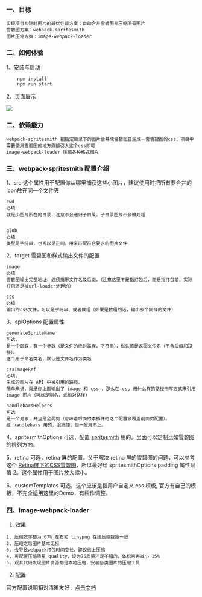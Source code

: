 ### 一、目标
    实现项目构建时图片的最优性能方案：自动合并雪碧图并压缩所有图片
    雪碧图方案：webpack-spritesmith
    图片压缩方案：image-webpack-loader

### 二、如何体验
1、安装与启动
```bash
    npm install
    npm run start
```
2、页面展示

<img src="https://p0.meituan.net/scarlett/edd833b9bed1f94acb71adc626cd295537399.png">


### 二、依赖能力
    webpack-spritesmith 把指定目录下的图片合并成雪碧图且生成一套雪碧图的css，项目中需要使用雪碧图的地方直接引入这个css即可
    image-webpack-loader 压缩各种格式图片

### 三、webpack-spritesmith 配置介绍

1、src 这个属性用于配置你从哪里捕获这些小图片，建议使用时把所有要合并的icon放在同一个文件夹
```
cwd 
必填
就是小图片所在的目录，注意不会递归子目录，子目录图片不会被处理


glob 
必填
类型是字符串，也可以是正则，用来匹配符合要求的图片文件
```

2、target 雪碧图和样式输出文件的配置
```
image 
必填
雪碧图输出完整地址，必须携带文件名及后缀，（注意这里不是指打包后，而是指打包前，实际打包还是被url-loader处理的）

css 
必填
输出的css文件，可以是字符串、或者数组（如果是数组的话，输出多个同样的文件）
```

3、apiOptions 配置属性
```
generateSpriteName 
可选，
是一个函数，有一个参数（是文件的绝对路径，字符串），默认值是返回文件名（不含后缀和路径）。
这个用于命名类名，默认是文件名作为类名

cssImageRef 
必填，
生成的图片在 API 中被引用的路径。
简单来说，就是你上面输出了 image 和 css ，那么在 css 用什么样的路径书写方式来引用 image 图片（可以是别名，或相对路径）

handlebarsHelpers 
可选
是一个对象，并且是全局的（意味着后面的本插件的这个配置会覆盖前面的配置）。
给 handlebars 用的，没搞懂，但一般用不上。
```

4、spritesmithOptions 可选，配置 <a href="https://github.com/twolfson/spritesmith">spritesmith</a> 用的。里面可以定制比如雪碧图的排列方向。

5、retina 可选，retina 屏的配置。关于解决 retina 屏的雪碧图的问题，可以参考这个 <a href="https://www.toobug.net/article/css_image_sprites_on_retina_screen.html">Retina屏下的CSS雪碧图</a>，所以最好给 spritesmithOptions.padding 属性赋值 2。这个属性用于图片放大缩小。

6、customTemplates 可选，这个应该是指用户自定义 css 模板, 官方有自己的模板，不完全适用这里的Demo，有稍作调整。


### 四、image-webpack-loader 
1. 效果
```
1. 压缩效率都为 67% 左右和 tinypng 在线压缩数据一致
2. 压缩之后图片基本无损
3. 会导致webpack打包时间变长，建议线上压缩
4. 可配置压缩质量 quality，设为75质量还是不错的，体积可再减小 15%
5. 观其代码发现图片资源都是本地压缩，安装各类图片的压缩工具
```
2. 配置

官方配置说明相对清晰友好，<a href="https://github.com/tcoopman/image-webpack-loader">点击文档</a>

